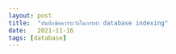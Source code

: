 ```yaml
---
layout: post
title:  "บันทึกข้อควรระวังในการทำ database indexing"
date:   2021-11-16
tags: [database]
---
```

